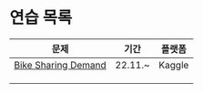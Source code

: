 # 연습 목록

|문제|기간|플랫폼|
|:-:|:-:|:-:|
|[Bike Sharing Demand](https://www.kaggle.com/competitions/bike-sharing-demand)|22.11.~|Kaggle|
||||
||||
||||
